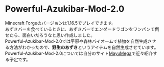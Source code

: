 # Powerful-Azukibar-Mod-2.0

Minecraft Forgeのバージョンは1.16.5でプレイできます。
<br>
あずきバーを食べているときに、あずきバーでエンダードラゴンをワンパンで倒せたら、面白いだろうなと思い作成しました。
<br>
Powerful-Azukibar-Mod-2.0では平原や森林バイオームで植物を自然生成させる方法がわかったので、**野生のあずき**というアイテムを自然生成させています。
<br>
Powerful-Azukibar-Mod-2.0については自分のサイト[MayuMega](https://mayumega.site/)で近々紹介する予定です。

